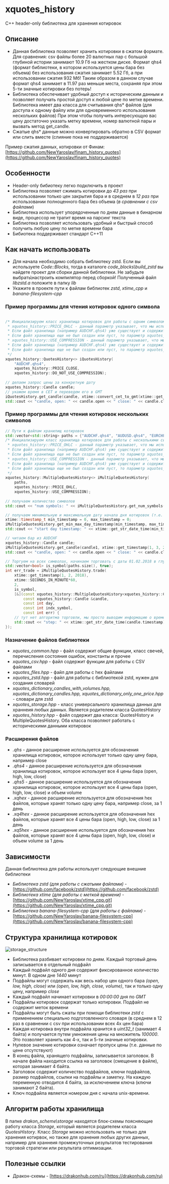 # xquotes_history
С++ header-only библиотека для хранения котировок

## Описание

* Данная библиотека позволяет хранить котировки в сжатом формате.
Для сравнения: csv файлы более 20 валютных пар с большой глубиной истории занимают 10.9 Гб на жестком диске.
Формат qhs4 (формат библиотеки, в котором используется цены бара без объема) без использования сжатия занимает 5.52 Гб, а при использовании сжатия 932 Мб!
Таким образом в данном случае формат qhs4 занимает в 11.97 раз меньше места, сохраняя при этом 5-ти значные котировки без потерь!
* Библиотека обеспечивает удобный доступ к историческим данным и позволяет получать простой доступ к любой цене по метке времени.
Библиотека имеет два класса для считывания qhs* файлов (для доступа к одному файлу или для одновременного использования нескольких файлов)
При этом чтобы получить интересующую вас цену достаточно указать метку времени, номер валютной пары и вызвать метод get_candle.
* Сжатые qhs* данные можно конвертировать обратно в CSV формат или слить вместе (слияние пока не поддерживается)

Пример сжатия данных, котировки от Финам: [https://github.com/NewYaroslav/finam_history_quotes](https://github.com/NewYaroslav/finam_history_quotes)

## Особенности

* Header-only бибиотеку легко подключить в проект
* Библиотека позволяет сжимать котировки до *43 раз* при использовании только цен закрытия бара и в среднем в *12 раз* при использовании полноценного бара без объема (*в сравнении с csv файлами*)
* Библиотека использует упорядоченные по дням данные в бинарном виде, процессор не тратит время на парсинг текста
* Библиотека позволяет использовать удобный и быстрый способ получить любую цену по метке времени бара
* Бибиотека поддерживает стандарт C++11

## Как начать использовать

* Для начала необходимо собрать библиотеку zstd. Если вы используете *Code::Blocks*, тогда в каталоге *code_blocks\build_zstd* вы найдете проект для сборки данной библиотеки. Не забудьте выбрать\настроить компилятор перед сборкой! Полученный файл *libzstd.a* положите в папку *lib*
* Укажите в проекте пути к файлам библиотек *zstd*, *xtime_cpp* и *banana-filesystem-cpp*

### Пример программы для чтения котировок одного символа

```C++

/* Инициализируем класс хранилища котировок для работы с одним символом
 * xquotes_history::PRICE_OHLC - данный параметр указывает, что мы используем все цены бара (open, high, low, close)
 * Если файл хранилища (например AUDCHF.qhs4) уже существует и содержит котировки, то данный параметр пользователя будет проигнорирован и считан из файла
 * Если файл хранилища еще не был создан или пуст, то параметр xquotes_history::PRICE_OHLC будет влиять на формат записи данных
 * xquotes_history::USE_COMPRESSION - данный параметр указывает, что мы используем сжатие данных котирвоок
 * Если файл хранилища (например AUDCHF.qhs4) уже существует и содержит котировки, то данный параметр пользователя будет проигнорирован и считан из файла
 * Если файл хранилища еще не был создан или пуст, то параметр xquotes_history::USE_COMPRESSION будет влиять на формат записи данных
 */
xquotes_history::QuotesHistory<> iQuotesHistory(
    "AUDCHF.qhs4",
    xquotes_history::PRICE_CLOSE,
    xquotes_history::DO_NOT_USE_COMPRESSION);
	
// делаем запрос цены за конкретную дату
xquotes_history::Candle candle;
// укажем время в CET и переведем его в GMT
iQuotesHistory.get_candle(candle, xtime::convert_cet_to_gmt(xtime::get_timestamp(1, 3, 2018, 12, 30, 0)));
std::cout << "candle, open: " << candle.open << " close: " << candle.close << " date: " << xtime::get_str_date_time(candle.timestamp) << std::endl;

```

### Пример программы для чтения котировок нескольких символов

```C++
// Пути к файлам хранилищ котировок 
std::vector<std::string> paths = {"AUDCHF.qhs4", "AUDUSD.qhs4", "EURCHF.qhs4", "EURGBP.qhs4", "EURJPY.qhs4"};
/* Инициализируем класс хранилища котировок для работы с несколькими символами
 * xquotes_history::PRICE_OHLC - данный параметр указывает, что мы используем все цены бара (open, high, low, close)
 * Если файл хранилища (например AUDCHF.qhs4) уже существует и содержит котировки, то данный параметр пользователя будет проигнорирован и считан из файла
 * Если файл хранилища еще не был создан или пуст, то параметр xquotes_history::PRICE_OHLC будет влиять на формат записи данных
 * xquotes_history::USE_COMPRESSION - данный параметр указывает, что мы используем сжатие данных котирвоок
 * Если файл хранилища (например AUDCHF.qhs4) уже существует и содержит котировки, то данный параметр пользователя будет проигнорирован и считан из файла
 * Если файл хранилища еще не был создан или пуст, то параметр xquotes_history::USE_COMPRESSION будет влиять на формат записи данных
 */
xquotes_history::MultipleQuotesHistory<> iMultipleQuotesHistory(
    paths,
    xquotes_history::PRICE_OHLC,
    xquotes_history::USE_COMPRESSION);
	
// получаем количество символов
std::cout << "num symbols: " << iMultipleQuotesHistory.get_num_symbols() << std::endl;

// получаем минимальную и максимальную дату начала дня котировок (т.е. например с 1.1.2017 00:00:00 по 31.12.2017 00:00:00)
xtime::timestamp_t min_timestamp = 0, max_timestamp = 0;
iMultipleQuotesHistory.get_min_max_day_timestamp(min_timestamp, max_timestamp);
std::cout << "start day timestamp: " << xtime::get_str_date_time(min_timestamp) << " - " << xtime::get_str_date_time(max_timestamp) << std::endl;

// читаем бар из AUDCHF
xquotes_history::Candle candle;
iMultipleQuotesHistory.get_candle(candle1, xtime::get_timestamp(1, 3, 2017, 12, 30, 0), 0);
std::cout << "candle, open: " << candle.open << " close: " << candle.close << " date: " << xtime::get_str_date_time(candle.timestamp) << std::endl;

// Торгуем на всех символах, начинаем торговать с даты 01.02.2018 в глубь истории на два дня  с шагом 1 час
std::vector<bool> is_symbol(paths.size(), true);
int err_trade = iMultipleQuotesHistory.trade(
	xtime::get_timestamp(1, 2, 2018),
	xtime::SECONDS_IN_MINUTE*60,
	2,
	is_symbol,
	[&](const xquotes_history::MultipleQuotesHistory<xquotes_history::Candle> &hist,
		const xquotes_history::Candle &candle,
		const int day,
		const int indx_symbol,
		const int err) {
	// тут нет алгоритма торговли, мы просто выводим информацию о времени свечи, номер торгового дня, номер символа (от 0 до paths.size()-1) и код ошибки
	std::cout << "step: " << xtime::get_str_date_time(candle.timestamp) << " day: " << day << " symbol: " << indx_symbol << " err: " << err << std::endl;
});

```

### Назначение файлов библиотеки

* *xquotes_common.hpp* - файл содержит общие функции, класс свечей, перечисления состояния ошибок, константы и прочее
* *xquotes_csv.hpp* - файл содержит функции для работы с CSV файлами
* *xquotes_files.hpp* - файл для работы с hex файлами
* *xquotes_zstd.hpp* - файл для работы с библиотекой zstd, нужен для создания словарей
* *xquotes_dictionary_candles_with_volumes.hpp, xquotes_dictionary_candles.hpp, xquotes_dictionary_only_one_price.hpp* - словари для zstd
* *xquotes_storage.hpp* - класс универсального хранилища данных для храннеия любых данных. Является родителем класса QuotesHistory
* *xquotes_history.hpp* - файл содержит два класса: QuotesHistory и MultipleQuotesHistory. Оба класса позволяют работать с историческими данными котировок

### Расширения файлов

* *.qhs* - данное расширение используется для обозначения хранилища котировок, которое использует только одну цену бара, например close
* *.qhs4* - данное расширение используется для обозначения хранилища котировок, которое использует все 4 цены бара (open, high, low, close)
* *.qhs5* - данное расширение используется для обозначения хранилища котировок, которое использует все 4 цены бара (open, high, low, close) и объем volume
* *.xqhex* - данное расширение используется для обозначения hex файлов, которые хранят только одну цену бара, например close, за 1 день
* *.xq4hex* - данное расширение используется для обозначения hex файлов, которые хранят все 4 цены бара (open, high, low, close) за 1 день
* *.xq5hex* - данное расширение используется для обозначения hex файлов, которые хранят все 4 цены бара (open, high, low, close) и объем volume за 1 день

## Зависимости

Данная библиотека для работы использует следующие внешние библиотеки

* *Библиотека zstd (для работы с сжатыми файлами)* - [https://github.com/facebook/zstd](https://github.com/facebook/zstd)
* *Библиотека xtime (для работы с меткой времени)* - [https://github.com/NewYaroslav/xtime_cpp.git](https://github.com/NewYaroslav/xtime_cpp.git)
* *Библиотека banana-filesystem-cpp (для работы с файлами)* - [https://github.com/NewYaroslav/banana-filesystem-cpp](https://github.com/NewYaroslav/banana-filesystem-cpp)

## Структура хранилища котировок
![storage_structure](doc/storage_structure_600x415.png)
* Библиотека разбивает котировки по дням. Каждый торговый день записывается в отдельный подфайл
* Каждый подфайл одного дня содержит фиксированное количество минут. В одном дне *1440* минут
* Подфайлы могут содержать как весь набор цен одного бара *(open, low, high, close)* или *(open, low, high, close, volume)*, так и только одну цену, например *close*
* Каждый подфайл начинает котировки в *00:00:00* дня по *GMT*
* Подфайлы котировок содержат только котировки. Подфайл не содержит меток времени
* Подфайлы могут быть сжаты при помощи библиотеки *zstd* с применением специально подготовленного словаря (в среднем в 12 раз в сравнении с csv при использовании всех 4х цен бара)
* Каждая котировка внутри подфайла хранится в *uint32_t* (занимает 4 байта) и получается путем умножения цены на множитель *100000*. Это позволяет хранить как 4-х, так и 5-ти значные котировки. 
* Нулевое значение котировки означает пропуск цены (т.е. данные по цене отсутствуют)
* В конец файла, хранящего подфайлы, записывается заголовок. В начале файла находится ссылка на заголовок (смещение в файле), которая занимает 4 байта.
* Заголовок содержит количество подфайлов, ключи подфайлов, размер подфайлов, ссылки на подфайлы и заметку. На каждую переменную отводится 4 байта, за исключением ключа (ключи занимают 2 байта).
* Ключ подфайла является номером дня с начала unix-времени. 

## Алгоритм работы хранилища

В папке *drakon_scheme\storage* находятся блок-схемы поясняющие работу класса *Storage*, который является родителем класса *QuotesHistory*.
Класс *Storage* можно использовать не только для хранения котирвок, но также для хранения любых других данных, например для храннеия промежуточных результатов тестирования торговой стратегии или результата оптимизации.

## Полезные ссылки
* Дракон-схемы - [https://drakonhub.com/ru](https://drakonhub.com/ru)
